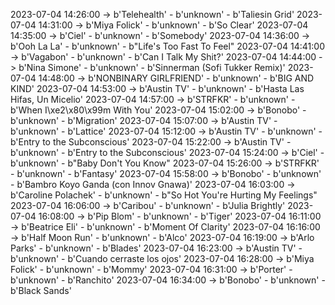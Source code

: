 2023-07-04 14:26:00 -> b'Telehealth' - b'unknown' - b'Taliesin Grid'
2023-07-04 14:31:00 -> b'Miya Folick' - b'unknown' - b'So Clear'
2023-07-04 14:35:00 -> b'Ciel' - b'unknown' - b'Somebody'
2023-07-04 14:36:00 -> b'Ooh La La' - b'unknown' - b"Life's Too Fast To Feel"
2023-07-04 14:41:00 -> b'Vagabon' - b'unknown' - b'Can I Talk My Shit?'
2023-07-04 14:44:00 -> b'Nina Simone' - b'unknown' - b'Sinnerman (Sofi Tukker Remix)'
2023-07-04 14:48:00 -> b'NONBINARY GIRLFRIEND' - b'unknown' - b'BIG AND KIND'
2023-07-04 14:53:00 -> b'Austin TV' - b'unknown' - b'Hasta Las Hifas, Un Micelio'
2023-07-04 14:57:00 -> b'STRFKR' - b'unknown' - b'When I\xe2\x80\x99m With You'
2023-07-04 15:02:00 -> b'Bonobo' - b'unknown' - b'Migration'
2023-07-04 15:07:00 -> b'Austin TV' - b'unknown' - b'Lattice'
2023-07-04 15:12:00 -> b'Austin TV' - b'unknown' - b'Entry to the Subconscious'
2023-07-04 15:22:00 -> b'Austin TV' - b'unknown' - b'Entry to the Subconscious'
2023-07-04 15:24:00 -> b'Ciel' - b'unknown' - b"Baby Don't You Know"
2023-07-04 15:26:00 -> b'STRFKR' - b'unknown' - b'Fantasy'
2023-07-04 15:58:00 -> b'Bonobo' - b'unknown' - b'Bambro Koyo Ganda (con Innov Gnawa)'
2023-07-04 16:03:00 -> b'Caroline Polachek' - b'unknown' - b"So Hot You're Hurting My Feelings"
2023-07-04 16:06:00 -> b'Caribou' - b'unknown' - b'Julia Brightly'
2023-07-04 16:08:00 -> b'Pip Blom' - b'unknown' - b'Tiger'
2023-07-04 16:11:00 -> b'Beatrice Eli' - b'unknown' - b'Moment Of Clarity'
2023-07-04 16:16:00 -> b'Half Moon Run' - b'unknown' - b'Alco'
2023-07-04 16:19:00 -> b'Arlo Parks' - b'unknown' - b'Blades'
2023-07-04 16:23:00 -> b'Austin TV' - b'unknown' - b'Cuando cerraste los ojos'
2023-07-04 16:28:00 -> b'Miya Folick' - b'unknown' - b'Mommy'
2023-07-04 16:31:00 -> b'Porter' - b'unknown' - b'Ranchito'
2023-07-04 16:34:00 -> b'Bonobo' - b'unknown' - b'Black Sands'
